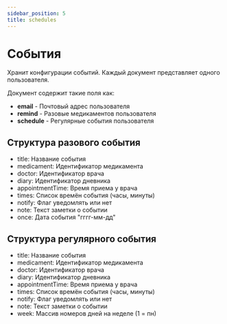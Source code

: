 ```yaml
---
sidebar_position: 5
title: schedules
---
```


# События

Хранит конфигурации событий. Каждый документ представляет одного пользователя.

Документ содержит такие поля как:

- **email** - Почтовый адрес пользователя
- **remind** - Разовые медикаментов пользователя
- **schedule** - Регулярные события пользователя

## Структура разового события

- title: Название события
- medicament: Идентификатор медикамента
- doctor: Идентификатор врача
- diary: Идентификатор дневника
- appointmentTime: Время приема у врача
- times: Список времён события (часы, минуты)
- notify: Флаг уведомлять или нет
- note: Текст заметки о событии
- once: Дата события "гггг-мм-дд"

## Структура регулярного события

- title: Название события
- medicament: Идентификатор медикамента
- doctor: Идентификатор врача
- diary: Идентификатор дневника
- appointmentTime: Время приема у врача
- times: Список времён события (часы, минуты)
- notify: Флаг уведомлять или нет
- note: Текст заметки о событии
- week: Массив номеров дней на неделе (1 = пн)
